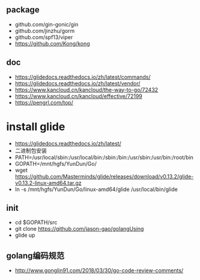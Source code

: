 ## package
- github.com/gin-gonic/gin
- github.com/jinzhu/gorm
- github.com/spf13/viper
- https://github.com/Kong/kong

## doc
- https://glidedocs.readthedocs.io/zh/latest/commands/
- https://glidedocs.readthedocs.io/zh/latest/vendor/
- https://www.kancloud.cn/kancloud/the-way-to-go/72432
- https://www.kancloud.cn/kancloud/effective/72199
- https://pengrl.com/top/


# install glide
* https://glidedocs.readthedocs.io/zh/latest/
* 二进制包安装
* PATH=/usr/local/sbin:/usr/local/bin:/sbin:/bin:/usr/sbin:/usr/bin:/root/bin
* GOPATH=/mnt/hgfs/YunDun/Go/
* wget https://github.com/Masterminds/glide/releases/download/v0.13.2/glide-v0.13.2-linux-amd64.tar.gz
* ln -s /mnt/hgfs/YunDun/Go/linux-amd64/glide /usr/local/bin/glide

## init 
- cd $GOPATH/src
- git clone https://github.com/jason-gao/golangUsing
- glide up

## golang编码规范
- http://www.gonglin91.com/2018/03/30/go-code-review-comments/  
    